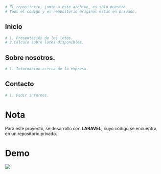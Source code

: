 ```bash
# El repositorio, junto a este archivo, es sólo muestra. 
# Todo el código y el repositorio original estan en privado.
```
## Inicio
```bash
# 1. Presentación de los lotes.
# 2.Cálculo sobre lotes disponibles.
```
## Sobre nosotros.
```bash
# 1. Informacion acerca de la empresa.
```
## Contacto
```bash
# 1. Pedir informes.
```
# Nota
Para este proyecto, se desarrollo con **LARAVEL**, cuyo código se encuentra en un repositorio privado.

# Demo
<p align="left"> 
 <img src="/demo.gif"/>
</p>
